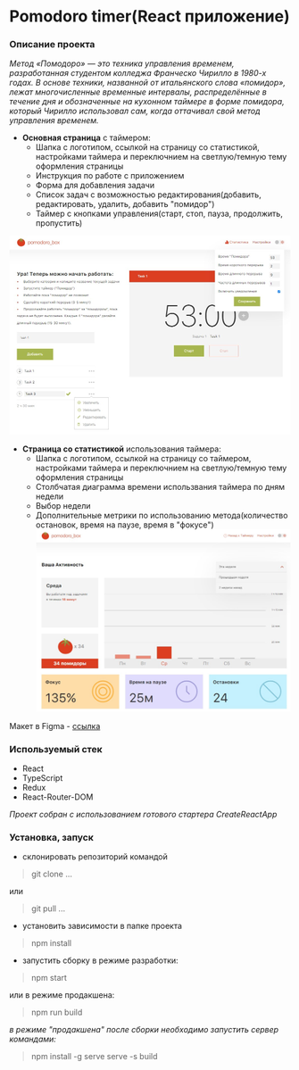 

# Pomodoro timer(React приложение)

### Описание проекта

_Метод «Помодоро» — это техника управления временем, разработанная студентом
колледжа Франческо Чирилло в 1980-х годах. В основе техники, названной от
итальянского слова «помидор», лежат многочисленные временные интервалы,
распределённые в течение дня и обозначенные на кухонном таймере в форме помидора,
который Чирилло использовал сам, когда оттачивал свой метод управления временем._

- __Основная страница__ с таймером:
    - Шапка с логотипом, ссылкой на страницу со статистикой, настройками таймера и переключнием на светлую/темную тему оформления страницы
    - Инструкция по работе с приложением
    - Форма для добавления задачи
    - Список задач с возможностью редактирования(добавить,  редактировать, удалить, добавить "помидор")
    - Таймер с кнопками управления(старт, стоп, пауза, продолжить, пропустить)

![](Page1.jpg)

- __Страница со статистикой__ использования таймера:
    - Шапка с логотипом, ссылкой на страницу со таймером, настройками таймера и переключнием на светлую/темную тему оформления страницы
    - Столбчатая диаграмма времени использвания таймера по дням недели
    - Выбор недели
    - Дополнительные метрики по использованию метода(количество остановок, время на паузе, время в "фокусе")
![](Page2.jpg)

Макет в Figma - [ссылка](https://www.figma.com/file/E6fg8YJUsz0kunP9Q3zF8o/Pomodoro-(Copy)?type=design&node-id=0-1&mode=design&t=fMEb5VQWVf9NElB3-0)

### Используемый стек

- React
- TypeScript
- Redux
- React-Router-DOM

_Проект собран с использованием готового стартера CreateReactApp_

### Установка, запуск

- склонировать репозиторий командой

> git clone ...

или

> git pull ...
 
- установить зависимости в папке проекта

> npm install

- запустить сборку в режиме разработки:

> npm start

или в режиме продакшена:

> npm run build

_в режиме "продакшена" после сборки необходимо запустить сервер командами:_
> npm install -g serve
> serve -s build







